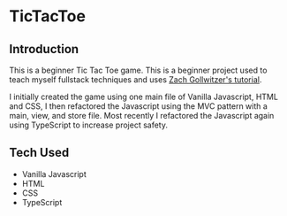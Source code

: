 # TicTacToe
## Introduction
This is a beginner Tic Tac Toe game. This is a beginner project used to teach myself fullstack techniques and uses [Zach Gollwitzer's tutorial](https://www.youtube.com/watch?v=onSGAEanl_Y).

I initially created the game using one main file of Vanilla Javascript, HTML and CSS, I then refactored the Javascript using the MVC pattern with a main, view, and store file. Most recently I refactored the Javascript again using TypeScript to increase project safety. 

## Tech Used
- Vanilla Javascript
- HTML
- CSS
- TypeScript
